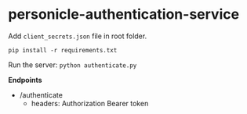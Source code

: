 # personicle-authentication-service

Add ``` client_secrets.json ``` file in root folder.

``` pip install -r requirements.txt ```

Run the server:
``` python authenticate.py ```

**Endpoints**
  - /authenticate
    - headers: Authorization Bearer token
